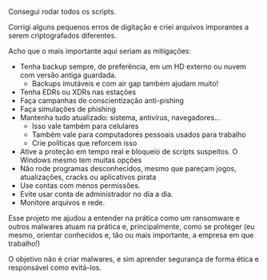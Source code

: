 Consegui rodar todos os scripts.

Corrigi alguns pequenos erros de digitação e criei arquivos imporantes a serem criptografados diferentes.

Acho que o mais importante aqui seriam as mitigações:
- Tenha backup sempre, de preferência, em um HD externo ou nuvem com versão antiga guardada. 
    - Backups imutáveis e com air gap também ajudam muito!
- Tenha EDRs ou XDRs nas estações
- Faça campanhas de conscientização anti-pishing
- Faça simulações de phishing
- Mantenha tudo atualizado: sistema, antivírus, navegadores...
    - Isso vale também para celulares
    - Também vale para computadores pessoais usados para trabalho
    - Crie políticas que reforcem isso
- Ative a proteção em tempo real e bloqueio de scripts suspeitos. O Windows mesmo tem muitas opções
- Não rode programas desconhecidos, mesmo que pareçam jogos, atualizações, cracks ou aplicativos pirata
- Use contas com menos permissões.
- Evite usar conta de administrador no dia a dia.
- Monitore arquivos e rede.

Esse projeto me ajudou a entender na prática como um ransomware e outros malwares atuam na prática e, principalmente, como se proteger (eu mesmo, orientar conhecidos e, tão ou mais importante, a empresa em que trabalho!)

O objetivo não é criar malwares, e sim aprender segurança de forma ética e responsável como evitá-los.